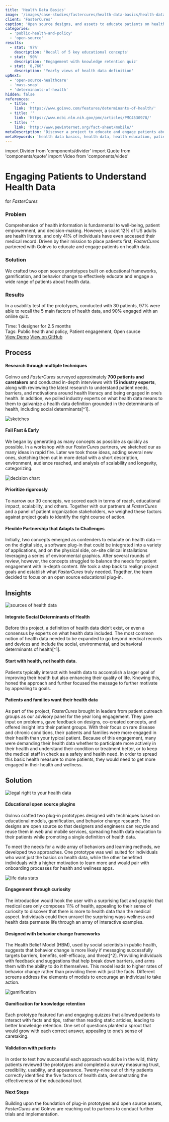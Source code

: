 ```yaml
---
title: 'Health Data Basics'
image: '/images/case-studies/fastercures/health-data-basics/health-data-basics-hero.jpg'
client: 'FasterCures'
caption: 'Open source designs, and assets to educate patients on health data.'
categories:
  - 'public-health-and-policy'
  - 'open-source'
results:
  - stat: '97%'
    description: 'Recall of 5 key educational concepts'
  - stat: '90%'
    description: 'Engagement with knowledge retention quiz'
  - stat: '8,760'
    description: 'Yearly views of health data definition'
upNext:
  - 'open-source-healthcare'
  - 'mass-snap'
  - 'determinants-of-health'
hidden: false
references:
  - title: ''
    link: 'https://www.goinvo.com/features/determinants-of-health/'
  - title: ''
    link: 'https://www.ncbi.nlm.nih.gov/pmc/articles/PMC4530978/'
  - title: ''
    link: 'http://www.pewinternet.org/fact-sheet/mobile/'
metaDescription: 'Discover a project to educate and engage patients about health data through, posters, icons, and app designs in partnership with FasterCures.'
metaKeywords: 'health data basics, health data, health education, patient education, patient health, fastercures, goinvo'
---
```


import Divider from 'components/divider'
import Quote from 'components/quote'
import Video from 'components/video'

# Engaging Patients to Understand Health Data

for _FasterCures_

### Problem

Comprehension of health information is fundamental to well-being, patient empowerment, and decision-making. However, a scant 12% of US adults are health literate, and only 41% of individuals have even accessed their medical record. Driven by their mission to place patients first, _FasterCures_ partnered with GoInvo to educate and engage patients on health data.

### Solution

We crafted two open source prototypes built on educational frameworks, gamification, and behavior change to effectively educate and engage a wide range of patients about health data.

### Results

In a usability test of the prototypes, conducted with 30 patients, 97% were able to recall the 5 main factors of health data, and 90% engaged with an online quiz.

<span class="text--uppercase text--gray text--bold text--spacing text--md">Time:</span> 1 designer for 2.5 months<br/>
<span class="text--uppercase text--gray text--bold text--spacing text--md">Tags:</span> Public health and policy, Patient engagement, Open source
<br />
<a href="https://www.healthdatabasics.org/" class="button button--primary button--lg margin-top--double margin-bottom--half  margin-right--only-lg">View Demo</a>
<a href="https://github.com/goinvo/HealthDataBasics" class="button button--primary button--lg margin-top--double margin-bottom--half">View on GitHub</a>

<Divider />

## Process

#### Research through multiple techniques

GoInvo and _FasterCures_ surveyed approximately **700 patients and caretakers** and conducted in-depth interviews with **15 industry experts**, along with reviewing the latest research to understand patient needs, barriers, and motivations around health literacy and being engaged in one’s health. In addition, we polled industry experts on what health data means to them to galvanize a health data definition grounded in the determinants of health, including social determinants[^1].

![sketches](/images/case-studies/fastercures/health-data-basics/health-data-basics-sketches.jpg)

#### Fail Fast & Early

We began by generating as many concepts as possible as quickly as possible. In a workshop with our _FasterCures_ partners, we sketched our as many ideas in rapid fire. Later we took those ideas, adding several new ones, sketching them out in more detail with a short description, environment, audience reached, and analysis of scalability and longevity, categorizing.

![decision chart](/images/case-studies/fastercures/health-data-basics/health-data-basics-decision-chart.jpg)

#### Prioritize rigorously

To narrow our 30 concepts, we scored each in terms of reach, educational impact, scalability, and others. Together with our partners at _FasterCures_ and a panel of patient organization stakeholders, we weighed these factors against project goals to identify the right course of action.

#### Flexible Partnership that Adapts to Challenges

Initially, two concepts emerged as contenders to educate on health data &mdash;on the digital side, a software plug-in that could be integrated into a variety of applications, and on the physical side, on-site clinical installations leveraging a series of environmental graphics. After several rounds of review, however, the concepts struggled to balance the needs for patient engagement with in-depth content. We took a step back to realign project goals and establish what _FasterCures_ truly needed. Together, the team decided to focus on an open source educational plug-in.

<Divider />

## Insights

![sources of health data](/images/case-studies/fastercures/health-data-basics/health-data-basics-datasources2.jpg)

#### Integrate Social Determinants of Health

Before this project, a definition of health data didn’t exist, or even a consensus by experts on what health data included. The most common notion of health data needed to be expanded to go beyond medical records and devices and include the social, environmental, and behavioral determinants of health[^1].

#### Start with health, not health data.

Patients typically interact with health data to accomplish a larger goal of improving their health but also enhancing their quality of life. Knowing this, honed the approach and further focused the message to further motivate by appealing to goals.

#### Patients and families want their health data

As part of the project, _FasterCures_ brought in leaders from patient outreach groups as our advisory panel for the year long engagement. They gave input on problems, gave feedback on designs, co-created concepts, and offered insight into their patient groups. With their focus on rare disease and chronic conditions, their patients and families were more engaged in their health than your typical patient. Because of this engagement, many were demanding their health data whether to participate more actively in their health and understand their condition or treatment better, or to keep the medical staff in check as a safety and health need. In order to spread this basic health measure to more patients, they would need to get more engaged in their health and wellness.

## Solution

![legal right to your health data](/images/case-studies/fastercures/health-data-basics/health-data-basics-solution.jpg)

#### Educational open source plugins

GoInvo crafted two plug-in prototypes designed with techniques based on educational models, gamification, and behavior change research. The designs are open source so that designers and engineers can recycle and reuse them in web and mobile services, spreading health data education to their patients while promoting a single definition of health data.

To meet the needs for a wide array of behaviors and learning methods, we developed two approaches. One prototype was well suited for individuals who want just the basics on health data, while the other benefited individuals with a higher motivation to learn more and would pair with onboarding processes for health and wellness apps.

![life data stats](/images/case-studies/fastercures/health-data-basics/health-data-basics-narrative.jpg)

#### Engagement through curiosity

The introduction would hook the user with a surprising fact and graphic that medical care only composes 11% of health, appealing to their sense of curiosity to discover that there is more to health data than the medical aspect. Individuals could then unravel the surprising ways wellness and health data permeate life through an array of interactive examples.

#### Designed with behavior change frameworks

The Health Belief Model (HBM), used by social scientists in public health, suggests that behavior change is more likely if messaging successfully targets barriers, benefits, self-efficacy, and threat[^2]. Providing individuals with feedback and suggestions that help break down barriers, and arms them with the ability to do it themselves. This model leads to higher rates of behavior change rather than providing them with just the facts. Different screens address the elements of models to encourage an individual to take action.

![gamification](/images/case-studies/fastercures/health-data-basics/health-data-basics-gamification.jpg)

#### Gamification for knowledge retention

Each prototype featured fun and engaging quizzes that allowed patients to interact with facts and tips, rather than reading static articles, leading to better knowledge retention. One set of questions planted a sprout that would grow with each correct answer, appealing to one’s sense of caretaking.

#### Validation with patients

In order to test how successful each approach would be in the wild, thirty patients reviewed the prototypes and completed a survey measuring trust, credibility, usability, and appearance. Twenty-nine out of thirty patients correctly identified the five factors of health data, demonstrating the effectiveness of the educational tool.

#### Next Steps

Building upon the foundation of plug-in prototypes and open source assets, _FasterCures_ and GoInvo are reaching out to partners to conduct further trials and implementation.
